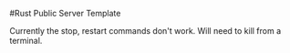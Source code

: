 #Rust Public Server Template

Currently the stop, restart commands don't work. Will need to kill from a terminal.